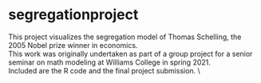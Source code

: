 # segregationproject
This project visualizes the segregation model of Thomas Schelling, the 2005 Nobel prize winner in economics.\
This work was originally undertaken as part of a group project for a senior seminar on math modeling at Williams College in spring 2021. \
Included are the R code and the final project submission. \
